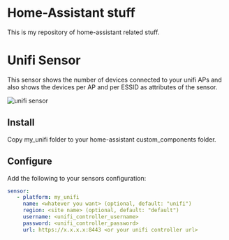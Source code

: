 # Home-Assistant stuff

This is my repository of home-assistant related stuff. 



# Unifi Sensor

This sensor
shows the number of devices connected to your unifi APs and also shows the devices per AP and per ESSID as attributes
of the sensor.

![unifi sensor](https://github.com/clyra/homeassistant/blob/master/unifi_sensor.png?raw=true)

## Install

Copy my_unifi folder to your home-assistant custom_components folder.

## Configure

Add the following to your sensors configuration:

```yaml
sensor:
   - platform: my_unifi
     name: <whatever you want> (optional, default: "unifi")
     region: <site name> (optional, default: "default")
     username: <unifi_controller_username>
     password: <unifi_controller_password>
     url: https://x.x.x.x:8443 <or your unifi controller url>
```